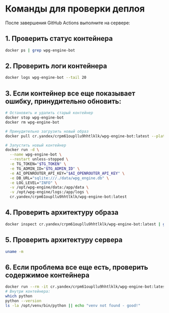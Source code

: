 # Команды для проверки деплоя

После завершения GitHub Actions выполните на сервере:

## 1. Проверить статус контейнера
```bash
docker ps | grep wpg-engine-bot
```

## 2. Проверить логи контейнера
```bash
docker logs wpg-engine-bot --tail 20
```

## 3. Если контейнер все еще показывает ошибку, принудительно обновить:
```bash
# Остановить и удалить старый контейнер
docker stop wpg-engine-bot
docker rm wpg-engine-bot

# Принудительно загрузить новый образ
docker pull cr.yandex/crpm61oupllu9hhtlklk/wpg-engine-bot:latest --platform linux/amd64

# Запустить новый контейнер
docker run -d \
  --name wpg-engine-bot \
  --restart unless-stopped \
  -e TG_TOKEN="$TG_TOKEN" \
  -e TG_ADMIN_ID="$TG_ADMIN_ID" \
  -e AI_OPENROUTER_API_KEY="$AI_OPENROUTER_API_KEY" \
  -e DB_URL="sqlite:///./data/wpg_engine.db" \
  -e LOG_LEVEL="INFO" \
  -v /opt/wpg-engine/data:/app/data \
  -v /opt/wpg-engine/logs:/app/logs \
  cr.yandex/crpm61oupllu9hhtlklk/wpg-engine-bot:latest
```

## 4. Проверить архитектуру образа
```bash
docker inspect cr.yandex/crpm61oupllu9hhtlklk/wpg-engine-bot:latest | grep Architecture
```

## 5. Проверить архитектуру сервера
```bash
uname -m
```

## 6. Если проблема все еще есть, проверить содержимое контейнера
```bash
docker run --rm -it cr.yandex/crpm61oupllu9hhtlklk/wpg-engine-bot:latest /bin/bash
# Внутри контейнера:
which python
python --version
ls -la /opt/venv/bin/python || echo "venv not found - good!"